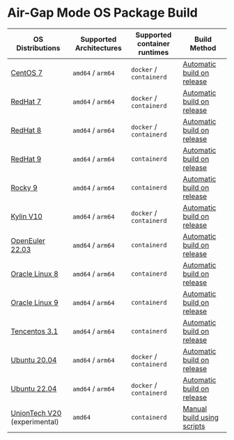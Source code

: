 # Air-Gap Mode OS Package Build

| OS Distributions                                                         | Supported Architectures | Supported container runtimes | Build Method |
|--------------------------------------------------------------------------| ----  | ----  | ----  |
| [CentOS 7](https://www.centos.org/)                                      | `amd64` / `arm64` | `docker` / `containerd` | [Automatic build on release](https://github.com/kubean-io/kubean/releases) |
| [RedHat 7](https://www.redhat.com/en)                                    | `amd64` / `arm64` | `docker` / `containerd` | [Automatic build on release](https://github.com/kubean-io/kubean/releases) |
| [RedHat 8](https://www.redhat.com/en)                                    | `amd64` / `arm64` | `docker` / `containerd` | [Automatic build on release](https://github.com/kubean-io/kubean/releases) |
| [RedHat 9](https://www.redhat.com/en)                                    | `amd64` / `arm64` | `containerd` | [Automatic build on release](https://github.com/kubean-io/kubean/releases) |
| [Rocky 9](https://rockylinux.org/news/rocky-linux-9-0-ga-release)        | `amd64` / `arm64` | `containerd` | [Automatic build on release](https://github.com/kubean-io/kubean/releases) |
| [Kylin V10](https://www.kylinos.cn/)                                     | `amd64` / `arm64` | `docker` / `containerd` | [Automatic build on release](https://github.com/kubean-io/kubean/releases) |
| [OpenEuler 22.03](https://www.openeuler.org/)                            | `amd64` / `arm64` | `containerd` | [Automatic build on release](https://github.com/kubean-io/kubean/releases) |
| [Oracle Linux 8](https://yum.oracle.com/oracle-linux-isos.html)          | `amd64` / `arm64` | `containerd` | [Automatic build on release](https://github.com/kubean-io/kubean/releases) |
| [Oracle Linux 9](https://yum.oracle.com/oracle-linux-isos.html)          | `amd64` / `arm64` | `containerd` | [Automatic build on release](https://github.com/kubean-io/kubean/releases) |
| [Tencentos 3.1](https://www.tencentcloud.com/document/product/213/40223) | `amd64` / `arm64` | `containerd` | [Automatic build on release](https://github.com/kubean-io/kubean/releases) |
| [Ubuntu 20.04](https://ubuntu.com/)                                      | `amd64` / `arm64` | `docker` / `containerd` | [Automatic build on release](https://github.com/kubean-io/kubean/releases) |
| [Ubuntu 22.04](https://ubuntu.com/)                                      | `amd64` / `arm64` | `docker` / `containerd` | [Automatic build on release](https://github.com/kubean-io/kubean/releases) |
| [UnionTech V20](https://www.chinauos.com/) (experimental)                | `amd64` | `containerd` | [Manual build using scripts](./others/uos_v20/) |
